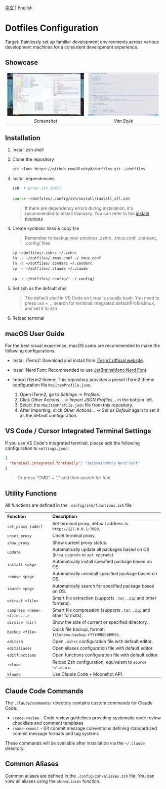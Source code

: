 [中文](README.md) | English

# Dotfiles Configuration

Target: Painlessly set up familiar development environments across various development machines for a consistent development experience.

## Showcase

<div align="center">
  <table style="border: none;">
    <tr>
      <td style="border: none;"><img src="assets/demo1.png" alt="Demo 1" width="400"/></td>
      <td style="border: none;"><img src="assets/demo2.png" alt="Demo 2" width="400"/></td>
    </tr>
    <tr>
      <td align="center" style="border: none;"><em>Screenshot</em></td>
      <td align="center" style="border: none;"><em>Vim Style</em></td>
    </tr>
  </table>
</div>

## Installation

1. Install zsh shell

2. Clone the repository

    ```bash
    git clone https://github.com/OleehyO/dotfiles.git ~/dotfiles
    ```

3. Install dependencies

    ```bash
    zsh  # Enter zsh shell

    source ~/dotfiles/.config/zsh/install/install_all.zsh
    ```

    > If there are dependency errors during installation, it's recommended to install manually. You can refer to the [install/ directory](./.config/zsh/install/)

4. Create symbolic links & copy file
    > Remember to backup your previous .zshrc, .tmux.conf, .condarc, .config/ files

    ```bash
    cp ~/dotfiles/.zshrc ~/.zshrc
    ln -s ~/dotfiles/.tmux.conf ~/.tmux.conf
    ln -s ~/dotfiles/.condarc ~/.condarc
    cp -r ~/dotfiles/.claude ~/.claude

    cp -r ~/dotfiles/.config/* ~/.config/
    ```

5. Set zsh as the default shell

    > The default shell in VS Code on Linux is usually bash. You need to press `cmd` + `,`, search for terminal.integrated.defaultProfile.linux, and set it to zsh

6. Reload terminal

## macOS User Guide

For the best visual experience, macOS users are recommended to make the following configurations.

* Install iTerm2: Download and install from [iTerm2 official website](https://iterm2.com/index.html).

* Install Nerd Font: Recommended to use [JetBrainsMono Nerd Font](https://github.com/ryanoasis/nerd-fonts/releases/download/v3.4.0/JetBrainsMono.zip).

* Import iTerm2 theme: This repository provides a preset iTerm2 theme configuration file `MacItemProfile.json`.

    1. Open iTerm2, go to *Settings* -> *Profiles*.
    2. Click *Other Actions...* -> *Import JSON Profiles...* in the bottom left.
    3. Select the `MacItemProfile.json` file from this repository.
    4. After importing, click *Other Actions...* -> *Set as Default* again to set it as the default configuration.

## VS Code / Cursor Integrated Terminal Settings

If you use VS Code's integrated terminal, please add the following configuration to `settings.json`:

```json
{
  "terminal.integrated.fontFamily": "JetBrainsMono Nerd Font"
}
```

> Or press "CMD" + "," and then search for font

## Utility Functions

All functions are defined in the `.config/zsh/functions.zsh` file.

| Function | Description |
| :--- | :--- |
| `set_proxy [addr]` | Set terminal proxy, default address is `http://127.0.0.1:7890`. |
| `unset_proxy` | Unset terminal proxy. |
| `show_proxy` | Show current proxy status. |
| `update` | Automatically update all packages based on OS (`brew upgrade` or `apt upgrade`). |
| `install <pkg>` | Automatically install specified package based on OS. |
| `remove <pkg>` | Automatically uninstall specified package based on OS. |
| `search <pkg>` | Automatically search for specified package based on OS. |
| `extract <file>` | Smart file extraction (supports `.tar`, `.zip` and other formats). |
| `compress <name> <files...>` | Smart file compression (supports `.tar`, `.zip` and other formats). |
| `dirsize [dir]` | Show the size of current or specified directory. |
| `backup <file>` | Quick file backup, format: `filename.backup.YYYYMMDDHHMMSS`. |
| `editzsh` | Open `.zshrc` configuration file with default editor. |
| `editaliases` | Open aliases configuration file with default editor. |
| `editfunctions` | Open functions configuration file with default editor. |
| `reload` | Reload Zsh configuration, equivalent to `source ~/.zshrc`. |
| `klaude` | Use Claude Code + Moonshot API. |

## Claude Code Commands

The `.claude/commands/` directory contains custom commands for Claude Code:

- `/code-review` - Code review guidelines providing systematic code review checklists and comment templates
- `/make-commit` - Git commit message conventions defining standardized commit message formats and tag systems

These commands will be available after installation via the `~/.claude` directory.

## Common Aliases

Common aliases are defined in the `.config/zsh/aliases.zsh` file. You can view all aliases using the `showaliases` function.
